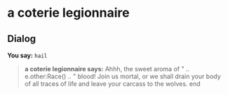 # a coterie legionnaire
## Dialog

**You say:** `hail`



>**a coterie legionnaire says:** Ahhh, the sweet aroma of " .. e.other:Race() .. " blood! Join us mortal, or we shall drain your body of all traces of life and leave your carcass to the wolves.
end
